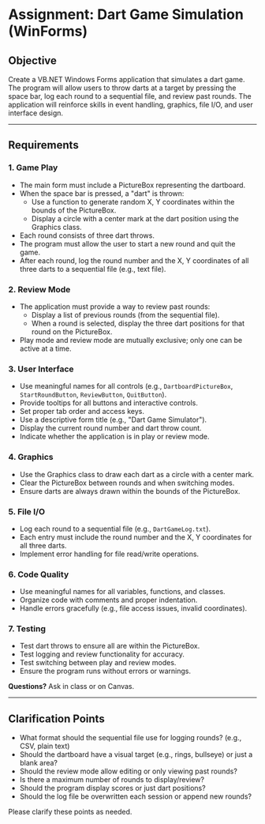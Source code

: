 # Assignment: Dart Game Simulation (WinForms)

## Objective
Create a VB.NET Windows Forms application that simulates a dart game. The program will allow users to throw darts at a target by pressing the space bar, log each round to a sequential file, and review past rounds. The application will reinforce skills in event handling, graphics, file I/O, and user interface design.

---

## Requirements

### 1. Game Play
- The main form must include a PictureBox representing the dartboard.
- When the space bar is pressed, a "dart" is thrown:
  - Use a function to generate random X, Y coordinates within the bounds of the PictureBox.
  - Display a circle with a center mark at the dart position using the Graphics class.
- Each round consists of three dart throws.
- The program must allow the user to start a new round and quit the game.
- After each round, log the round number and the X, Y coordinates of all three darts to a sequential file (e.g., text file).

### 2. Review Mode
- The application must provide a way to review past rounds:
  - Display a list of previous rounds (from the sequential file).
  - When a round is selected, display the three dart positions for that round on the PictureBox.
- Play mode and review mode are mutually exclusive; only one can be active at a time.

### 3. User Interface
- Use meaningful names for all controls (e.g., `DartboardPictureBox`, `StartRoundButton`, `ReviewButton`, `QuitButton`).
- Provide tooltips for all buttons and interactive controls.
- Set proper tab order and access keys.
- Use a descriptive form title (e.g., "Dart Game Simulator").
- Display the current round number and dart throw count.
- Indicate whether the application is in play or review mode.

### 4. Graphics
- Use the Graphics class to draw each dart as a circle with a center mark.
- Clear the PictureBox between rounds and when switching modes.
- Ensure darts are always drawn within the bounds of the PictureBox.

### 5. File I/O
- Log each round to a sequential file (e.g., `DartGameLog.txt`).
- Each entry must include the round number and the X, Y coordinates for all three darts.
- Implement error handling for file read/write operations.

### 6. Code Quality
- Use meaningful names for all variables, functions, and classes.
- Organize code with comments and proper indentation.
- Handle errors gracefully (e.g., file access issues, invalid coordinates).

### 7. Testing
- Test dart throws to ensure all are within the PictureBox.
- Test logging and review functionality for accuracy.
- Test switching between play and review modes.
- Ensure the program runs without errors or warnings.



**Questions?** Ask in class or on Canvas.

---

## Clarification Points
- What format should the sequential file use for logging rounds? (e.g., CSV, plain text)
- Should the dartboard have a visual target (e.g., rings, bullseye) or just a blank area?
- Should the review mode allow editing or only viewing past rounds?
- Is there a maximum number of rounds to display/review?
- Should the program display scores or just dart positions?
- Should the log file be overwritten each session or append new rounds?

Please clarify these points as needed.